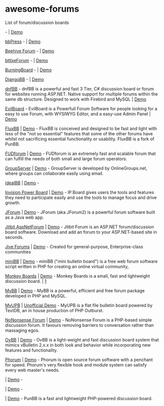 # awesome-forums
 List of forum/discussion boards


[]() - | [Demo]()

[bbPress](http://bbpress.org/) - | [Demo](https://bbpress.org/forums/)

[Beehive Forum](http://www.beehiveforum.co.uk/) - | [Demo](https://www.beehiveforum.co.uk/demo/)

[bttlxeForum](http://www.codeproject.com/KB/asp/aspforum-n-membersys.aspx) - | [Demo](http://forums.bttlxe.com/)

[BurningBoard](https://www.woltlab.com/wbb/) - | [Demo](https://www.woltlab.com/demo/)

[DjangoBB](http://djangobb.org/) - | [Demo](http://support.djangobb.org/)

[dnfBB](http://sourceforge.net/projects/dnfbb) - dnfBB is a powerful and fast 3 Tier, C# discussion board or forum for websites running ASP.NET. Native support for multiple forums within the same db structure. Designed to work with Firebird and MySQL | [Demo]()

[EvilBoard](http://sourceforge.net/projects/evilboard) - EvilBoard is a Powerfull Forum Software for people looking for a easy to use Forum, with WYSIWYG Editor, and a easy-use Admin Panel | [Demo]()

[FluxBB](http://fluxbb.org/) | [Demo](https://fluxbb.org/forums/index.php) - FluxBB is conceived and designed to be fast and light with less of the "not so essential" features that some of the other forums have whilst not sacrificing essential functionality or usability. FluxBB is a fork of PunBB.

[FUDforum](http://fudforum.org/) | [Demo](http://fudforum.org/forum/index.php) - FUDforum is an extremely fast and scalable forum that can fulfill the needs of both small and large forum operators.

[GroupServer](http://groupserver.org/) | [Demo]() - GroupServer is developed by OnlineGroups.net, where groups can collaborate easily using email.

[idealBB](http://www.idealscience.com/) | [Demo]() -

[Invision Power Board](https://invisioncommunity.com/) | [Demo](https://invisioncommunity.com/clientarea/demo/) - IP.Board gives users the tools and features they need to participate easily and use the tools to manage focus and drive growth.

[JForum](http://www.jforum.net/) | [Demo]() - JForum (aka JForum2) is a powerful forum software built as a Java web app.

[Jitbit AspNetForum](https://www.jitbit.com/asp-net-forum/) | [Demo](https://demoforum.jitbit.com/forum/) - Jitbit Forum is an ASP.NET forum/discussion board software. Download and add an forum to your ASP.NET-based site in seconds.

[Jive Forums](http://www.jivesoftware.com/products/forums) | [Demo](https://www.jivesoftware.com/product/demo/) - Created for general-purpose, Enterprise-class communities

[miniBB](http://www.minibb.com/) | [Demo](http://minibb.org/minibb-test.php) - miniBB ("mini bulletin board") is a free web forum software script written in PHP for creating an online virtual community,

[Monkey Boards](https://github.com/jamiefdhurst/monkey-boards) | [Demo](https://imdb1.freeforums.net/) - Monkey Boards is a small, fast and lightweight discussion board. | [1](https://sourceforge.net/projects/monkeyboards/)

[MyBB](http://www.mybb.com/) | [Demo](https://community.mybb.com/) - MyBB is a powerful, efficient and free forum package developed in PHP and MySQL.

[MyUPB](http://www.myupb.com/) | [Unofficial Demo](http://www.basildon.com/upb/) - MyUPB is a flat file bulletin board powered by TextDB, an in house production of PHP Outburst.

[NoNonsense Forum](http://camendesign.com/nononsense_forum) | [Demo](http://forum.camendesign.com/) - NoNonsense Forum is a PHP-based simple discussion forum. It favours removing barriers to conversation rather than massaging egos.

[OvBB](http://sourceforge.net/projects/ovbb) | [Demo]() - OvBB is a light-weight and fast discussion board system that mimics vBulletin 2.x.x in both look and behavior while incorporating new features and functionality.

[Phorum](http://www.phorum.org/) | [Demo]() - Phorum is open source forum software with a penchant for speed. Phorum's very flexible hook and module system can satisfy every web master's needs.

[]() | [Demo]() -

[]() | [Demo]() -

[](https://punbb.informer.com/) | [Demo](https://punbb.informer.com/forums/) - PunBB is a fast and lightweight PHP-powered discussion board.